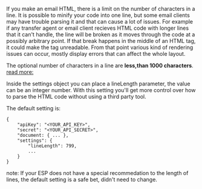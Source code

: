 If you make an email HTML, there is a limit on the number of characters in a line. It is possible to minify your code into one line, but some email clients may have trouble parsing it and that can cause a lot of issues. For example if any transfer agent or email client recieves HTML code with longer lines that it can't handle, the line will be broken as it moves through the code at a possibly arbitrary point. If that break happens in the middle of an HTML tag, it could make the tag unreadable. From that point various kind of rendering issues can occur, mostly display errors that can affect the whole layout. 

The optional number of characters in a line are **less,than 1000 characters**.
[read more:](https://tools.ietf.org/html/rfc2822#section-2.1.1)

Inside the settings object you can place a lineLength parameter, the value can be an integer number. With this setting you'll get more control over how to parse the HTML code without using a third party tool.

The default setting is:

```
{
	"apiKey": "<YOUR_API_KEY>",
	"secret": "<YOUR_API_SECRET>",
	"document: { ... },
	"settings": {
		"lineLength": 799,
        ...
	}
}
```
note: If your ESP does not have a special recommedation to the length of lines, the default setting is a safe bet, didn't need to change.